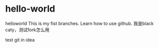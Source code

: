 # hello-world
helloworld
This is my fist branches.
Learn how to use github.
我是black caty，测试fork怎么用

test git in idea
